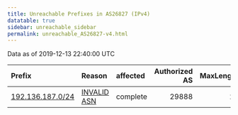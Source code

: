 ```yaml
---
title: Unreachable Prefixes in AS26827 (IPv4)
datatable: true
sidebar: unreachable_sidebar
permalink: unreachable_AS26827-v4.html
---
```


Data as of 2019-12-13 22:40:00 UTC


<div class="datatable-begin"></div>

| Prefix                                                     | Reason                                                                                                  | affected   |   Authorized AS |   MaxLength | Anchor                           |   unreachable /24s |
|:-----------------------------------------------------------|:--------------------------------------------------------------------------------------------------------|:-----------|----------------:|------------:|:---------------------------------|-------------------:|
| [192.136.187.0/24](https://stat.ripe.net/192.136.187.0/24) | [INVALID ASN](https://rpki-validator.ripe.net/announcement-preview?asn=AS26827&prefix=192.136.187.0/24) | complete   |           29888 |          24 | [ARIN](unreachable_ARIN-v4.html) |                  1 |

<div class="datatable-end"></div>